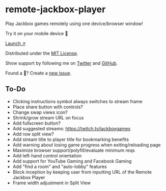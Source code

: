 # remote-jackbox-player

Play Jackbox games remotely using one device/browser window!

Try it on your mobile device 📲 

[Launch ↗️](https://remote-jackbox-player.isaacyakl.com)

Distributed under the [MIT License](https://isaacyakl.github.io/remote-jackbox-player/LICENSE).

Show support by following me on [Twitter](https://www.twitter.com/isaacyakl) and [GitHub](https://github.com/isaacyakl).

Found a 🐛? Create a [new issue](https://github.com/isaacyakl/remote-jackbox-player/issues/new).

## To-Do

-  Clicking instructions symbol always switches to stream frame
-  Place share button with controls?
-  Change swap views icon?
-  Shrink/grow stream URL on focus
-  Add fullscreen button?
-  Add suggested streams: https://twitch.tv/jackboxgames
-  Add row split view?
-  Add stream title to player title for bookmarking benefits
-  Add warning about losing game progress when exiting/reloading page
-  Maximize browser support/polyfill/evaluate minimum reqs
-  Add left-hand control orientation
-  Add support for YouTube Gaming and Facebook Gaming
-  Add "find a room" and "auto-lobby" features
-  Block inception by keeping user from inputting URL of the Remote Jackbox Player
-  Frame width adjustment in Split View
